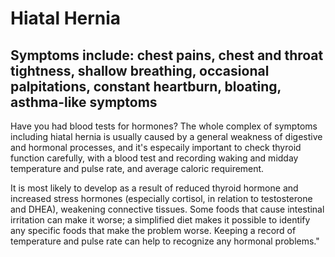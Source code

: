 # Hiatal Hernia

## Symptoms include: chest pains, chest and throat tightness, shallow breathing, occasional palpitations, constant heartburn, bloating, asthma-like symptoms
Have you had blood tests for hormones? The whole complex of symptoms including hiatal hernia is usually caused by a general weakness of digestive and hormonal processes, and it's especaily important to check thyroid function carefully, with a blood test and recording waking and midday temperature and pulse rate, and average caloric requirement.

It is most likely to develop as a result of reduced thyroid hormone and increased stress hormones (especially cortisol, in relation to testosterone and DHEA), weakening connective tissues. Some foods that cause intestinal irritation can make it worse; a simplified diet makes it possible to identify any specific foods that make the problem worse. Keeping a record of temperature and pulse rate can help to recognize any hormonal problems."
